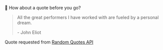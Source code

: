 📣 How about a quote before you go?

> All the great performers I have worked with are fueled by a personal dream.
>
> <p>- John Eliot</p>

Quote requested from [Random Quotes API](https://github.com/lukePeavey/quotable)
